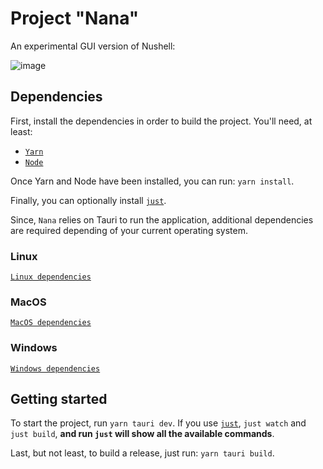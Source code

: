 # Project "Nana"

An experimental GUI version of Nushell:

![image](https://user-images.githubusercontent.com/26268125/188325453-aafe7397-6773-4821-ba28-561f21703d8a.png)

## Dependencies

First, install the dependencies in order to build the project. You'll need, at least:

- [`Yarn`](https://yarnpkg.com/)
- [`Node`](https://nodejs.org/en/)

Once Yarn and Node have been installed, you can run: `yarn install`.

Finally, you can optionally install [`just`](https://github.com/casey/just).

Since, `Nana` relies on Tauri to run the application, additional dependencies are required depending
of your current operating system.

### Linux

[`Linux dependencies`](https://tauri.app/v1/guides/getting-started/prerequisites/#setting-up-linux)

### MacOS

[`MacOS dependencies`](https://tauri.app/v1/guides/getting-started/prerequisites/#setting-up-macos)

### Windows

[`Windows dependencies`](https://tauri.app/v1/guides/getting-started/prerequisites/#setting-up-windows)

## Getting started

To start the project, run `yarn tauri dev`. If you use [`just`](https://github.com/casey/just),
`just watch` and `just build`, **and run `just` will show all the available commands**.

Last, but not least, to build a release, just run: `yarn tauri build`.
